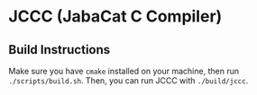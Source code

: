 # JCCC (JabaCat C Compiler)

## Build Instructions

Make sure you have `cmake` installed on your machine, then run
`./scripts/build.sh`. Then, you can run JCCC with `./build/jccc`.
